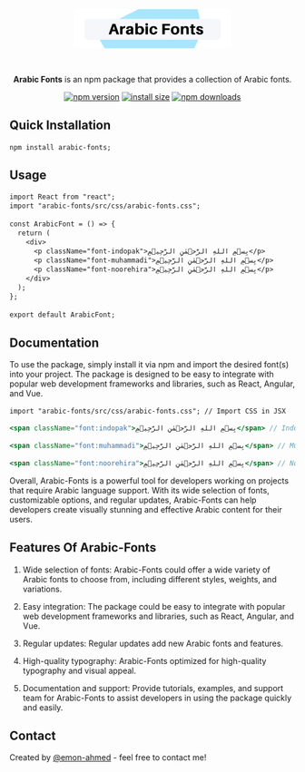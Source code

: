 <h1 align="center">
   <b>
        <img style="margin-top: 20px; margin-bottom: 20px" width="55%" src="./src/logo/Arabic Fonts.png" /><br>
    </b>
</h1>

<p align="center"><b>Arabic Fonts</b> is an npm package that provides a collection of Arabic fonts.</p>

<div align="center">

[![npm version](https://img.shields.io/npm/v/arabic-fonts.svg)](https://www.npmjs.org/package/arabic-fonts)
[![install size](https://packagephobia.com/badge?p=arabic-fonts)](https://packagephobia.com/result?p=arabic-fonts)
[![npm downloads](https://img.shields.io/badge/Download-1K%2FMonth-brightgreen)](https://npm-stat.com/charts.html?package=arabic-fonts)

</div

<!-- This package can be particularly useful for those working on projects that require Arabic language support, such as websites, applications, or digital content targeting Arabic-speaking audiences. -->

<!-- The package includes a variety of font styles and weights to choose from, allowing developers to customize the typography of their Arabic content.  -->

## Quick Installation

```
npm install arabic-fonts;
```

## Usage

```JSX
import React from "react";
import "arabic-fonts/src/css/arabic-fonts.css";

const ArabicFont = () => {
  return (
    <div>
      <p className="font-indopak">بِسۡمِ اللهِ الرَّحۡمٰنِ الرَّحِيۡمِ</p>
      <p className="font-muhammadi">بِسۡمِ اللهِ الرَّحۡمٰنِ الرَّحِيۡمِ</p>
      <p className="font-noorehira">بِسۡمِ اللهِ الرَّحۡمٰنِ الرَّحِيۡمِ</p>
    </div>
  );
};

export default ArabicFont;
```

## Documentation

<!-- Arabic-Fonts is a package that provides a collection of Arabic fonts that can be used in web development projects. The package includes a wide selection of font styles and weights, allowing developers to customize the typography of their Arabic content. -->

To use the package, simply install it via npm and import the desired font(s) into your project. The package is designed to be easy to integrate with popular web development frameworks and libraries, such as React, Angular, and Vue.

```JSX
import "arabic-fonts/src/css/arabic-fonts.css"; // Import CSS in JSX
```

```jsx
<span className="font:indopak">بِسۡمِ اللهِ الرَّحۡمٰنِ الرَّحِيۡمِ</span> // Indo-Pak Font
```

```jsx
<span className="font:muhammadi">بِسۡمِ اللهِ الرَّحۡمٰنِ الرَّحِيۡمِ</span> // Muhammadi Font
```

```jsx
<span className="font:noorehira">بِسۡمِ اللهِ الرَّحۡمٰنِ الرَّحِيۡمِ</span> // Noorehira Font
```

<!-- In addition to the font collection, Arabic-Fonts also offers customizable options for font properties such as size, line height, and letter spacing. The package is optimized for Arabic text, ensuring that the fonts render correctly and are visually pleasing to Arabic-speaking users. -->

<!-- Arabic-Fonts is regularly updated with new fonts and features to ensure that developers have access to the latest and greatest Arabic fonts for their projects. The package also offers comprehensive documentation and support resources, including tutorials, examples, and a dedicated support team to assist with any issues or questions. -->

Overall, Arabic-Fonts is a powerful tool for developers working on projects that require Arabic language support. With its wide selection of fonts, customizable options, and regular updates, Arabic-Fonts can help developers create visually stunning and effective Arabic content for their users.

## Features Of Arabic-Fonts

1. Wide selection of fonts: Arabic-Fonts could offer a wide variety of Arabic fonts to choose from, including different styles, weights, and variations.

<!-- Customizable options: The package could allow developers to customize various font properties, such as font size, line height, and letter spacing, to fit their specific design needs. -->

2. Easy integration: The package could be easy to integrate with popular web development frameworks and libraries, such as React, Angular, and Vue.

<!-- Responsive design: Arabic-Fonts could be designed to be responsive and adapt to different screen sizes and resolutions, ensuring that Arabic text remains legible and visually appealing across different devices and platforms. -->

3. Regular updates: Regular updates add new Arabic fonts and features.

<!-- 3. Regular updates: Arabic-Fonts could be regularly updated with new fonts and features, ensuring that developers have access to the latest and greatest Arabic fonts for their projects. -->

4. High-quality typography: Arabic-Fonts optimized for high-quality typography and visual appeal.

<!-- 4. High-quality typography: The package could offer high-quality typography that is optimized for Arabic text, ensuring that the font renders correctly and is visually pleasing to Arabic-speaking users. -->

5. Documentation and support: Provide tutorials, examples, and support team for Arabic-Fonts to assist developers in using the package quickly and easily.

## Contact

Created by [@emon-ahmed](https://www.emonahmed.com/) - feel free to contact me!
